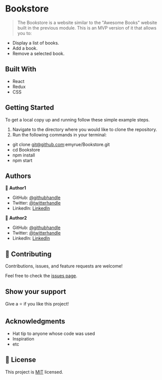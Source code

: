 # Bookstore

> The Bookstore is a website similar to the "Awesome Books" website built in the previous module. This is an MVP version of it that allows you to:

- Display a list of books.
- Add a book.
- Remove a selected book.


## Built With

- React
- Redux
- CSS

## Getting Started

To get a local copy up and running follow these simple example steps.

1. Navigate to the directory where you would like to clone the repository.
2. Run the following commands in your terminal:
 - git clone git@github.com:emyrue/Bookstore.git
 - cd Bookstore
 - npm install
 - npm start

## Authors

👤 **Author1**

- GitHub: [@githubhandle](https://github.com/githubhandle)
- Twitter: [@twitterhandle](https://twitter.com/twitterhandle)
- LinkedIn: [LinkedIn](https://linkedin.com/in/linkedinhandle)

👤 **Author2**

- GitHub: [@githubhandle](https://github.com/githubhandle)
- Twitter: [@twitterhandle](https://twitter.com/twitterhandle)
- LinkedIn: [LinkedIn](https://linkedin.com/in/linkedinhandle)

## 🤝 Contributing

Contributions, issues, and feature requests are welcome!

Feel free to check the [issues page](../../issues/).

## Show your support

Give a ⭐️ if you like this project!

## Acknowledgments

- Hat tip to anyone whose code was used
- Inspiration
- etc

## 📝 License

This project is [MIT](./MIT.md) licensed.